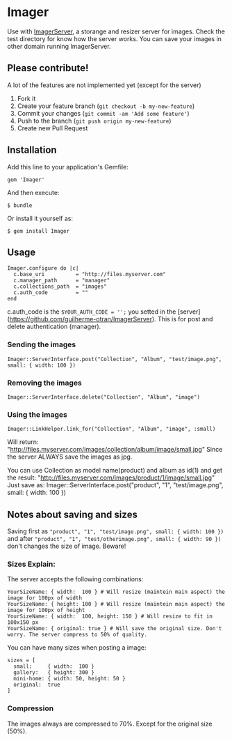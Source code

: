 # Imager

Use with [ImagerServer](https://github.com/guilherme-otran/ImagerServer), a storange and resizer server for images.
Check the test directory for know how the server works.
 You can save your images in other domain running ImagerServer.

## Please contribute!
A lot of the features are not implemented yet (except for the server)

1. Fork it
2. Create your feature branch (`git checkout -b my-new-feature`)
3. Commit your changes (`git commit -am 'Add some feature'`)
4. Push to the branch (`git push origin my-new-feature`)
5. Create new Pull Request

## Installation

Add this line to your application's Gemfile:

    gem 'Imager'

And then execute:

    $ bundle

Or install it yourself as:

    $ gem install Imager

## Usage

    Imager.configure do |c|
      c.base_uri          = "http://files.myserver.com"
      c.manager_path      = "manager"
      c.collections_path  = "images"
      c.auth_code         = ""
    end

  c.auth_code is the `$YOUR_AUTH_CODE = '';` you setted in the [server] (https://github.com/guilherme-otran/ImagerServer).
  This is for post and delete authentication (manager).

### Sending the images
    Imager::ServerInterface.post("Collection", "Album", "test/image.png", small: { width: 100 })

### Removing the images
    Imager::ServerInterface.delete("Collection", "Album", "image")

### Using the images
    Imager::LinkHelper.link_for("Collection", "Album", "image", :small)
Will return:
    "http://files.myserver.com/images/collection/album/image/small.jpg"
Since the server ALWAYS save the images as jpg.

You can use Collection as model name(product) and album as id(1) and get the result:
    "http://files.myserver.com/images/product/1/image/small.jpg"
  Just save as:
    Imager::ServerInterface.post("product", "1", "test/image.png", small: { width: 100 })

## Notes about saving and sizes
  Saving first as `"product", "1", "test/image.png", small: { width: 100 })` and after `"product", "1", "test/otherimage.png", small: { width: 90 })` don't changes the size of image. Beware!

### Sizes Explain:
  The server accepts the following combinations:
  ```
  YourSizeName: { width:  100 } # Will resize (maintein main aspect) the image for 100px of width
  YourSizeName: { height: 100 } # Will resize (maintein main aspect) the image for 100px of height
  YourSizeName: { width:  100, height: 150 } # Will resize to fit in 100x150 px
  YourSizeName: { original: true } # Will save the original size. Don't worry. The server compress to 50% of quality.
  ```
  You can have many sizes when posting a image:
  ```
  sizes = [
    small:     { width:  100 }
    gallery:   { height: 300 }
    mini-home: { width: 50, height: 50 }
    original:  true
  ]
  ```
### Compression
  The images always are compressed to 70%. Except for the original size (50%).